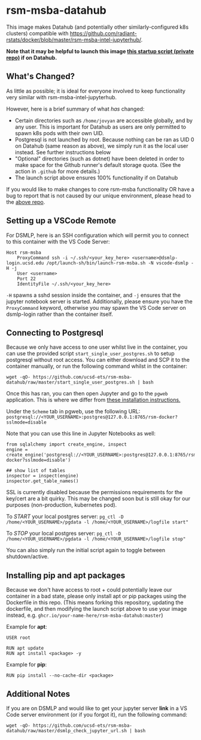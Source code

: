# rsm-msba-datahub
This image makes Datahub (and potentially other similarly-configured k8s clusters) compatible with https://github.com/radiant-rstats/docker/blob/master/rsm-msba-intel-jupyterhub/.

**Note that it may be helpful to launch this image [this startup script (private repo)](https://github.com/ucsd-ets/launch-sh/blob/main/bin/launch-rsm-msba.sh) if on Datahub.**

## What's Changed?
As little as possible; it is ideal for everyone involved to keep functionality very similar with rsm-msba-intel-jupyterhub.

However, here is a brief summary of what *has* changed:
- Certain directories such as `/home/jovyan` are accessible globally, and by any user. This is important for Datahub as users are only permitted to spawn k8s pods with their own UID.
- Postgresql is not launched by root. Because nothing can be ran as UID 0 on Datahub (same reason as above), we simply run it as the local user instead. See further instructions below
- "Optional" directories (such as dotnet) have been deleted in order to make space for the Github runner's default storage quota. (See the action in ```.github``` for more details.)
- The launch script above ensures 100% functionality if on Datahub

If you would like to make changes to core rsm-msba functionality OR have a bug to report that is not caused by our unique environment, please head to the [above repo](https://github.com/radiant-rstats/docker/blob/master/rsm-msba-intel-jupyterhub/).

## Setting up a VSCode Remote
For DSMLP, here is an SSH configuration which will permit you to connect to this container with the VS Code Server:
```
Host rsm-msba
    ProxyCommand ssh -i ~/.ssh/<your_key_here> <username>@dsmlp-login.ucsd.edu /opt/launch-sh/bin/launch-rsm-msba.sh -N vscode-dsmlp -H -j
    User <username>
    Port 22
    IdentityFile ~/.ssh/<your_key_here>
```

```-H``` spawns a sshd session inside the container, and ```-j``` ensures that the jupyter notebook server is started. 
Additionally, please ensure you have the ```ProxyCommand``` keyword, otherwise you may spawn the VS Code server on dsmlp-login rather than the container itself.

## Connecting to Postgresql
Because we only have access to one user whilst live in the container, you can use the provided script `start_single_user_postgres.sh` to setup postgresql without root access.
You can either download and SCP it to the container manually, or run the following command whilst in the container:

`wget -qO- https://github.com/ucsd-ets/rsm-msba-datahub/raw/master/start_single_user_postgres.sh | bash`

Once this has ran, you can then open Jupyter and go to the `pgweb` application. 
This is where we differ from [these installation instructions.](https://github.com/radiant-rstats/docker/blob/master/install/rsm-msba-linux.md#connecting-to-postgresql)

Under the `Scheme` tab in pgweb, use the following URL:
`postgresql://<YOUR_USERNAME>:postgres@127.0.0.1:8765/rsm-docker?sslmode=disable`

Note that you can use this line in Jupyter Notebooks as well:
```
from sqlalchemy import create_engine, inspect
engine = create_engine('postgresql://<YOUR_USERNAME>:postgres@127.0.0.1:8765/rsm-docker?sslmode=disable')

## show list of tables
inspector = inspect(engine)
inspector.get_table_names()
```

SSL is currently disabled because the permissions requirements for the key/cert are a bit quirky.
This may be changed soon but is still okay for our purposes (non-production, kubernetes pod).

To _START_ your local postgres server: `pg_ctl -D /home/<YOUR_USERNAME>/pgdata -l /home/<YOUR_USERNAME>/logfile start"`

To _STOP_ your local postgres server: `pg_ctl -D /home/<YOUR_USERNAME>/pgdata -l /home/<YOUR_USERNAME>/logfile stop"`

You can also simply run the initial script again to toggle between shutdown/active.

## Installing pip and apt packages
Because we don't have access to root + could potentially leave our container in a bad state, please only install apt or pip packages using the Dockerfile in this repo.
(This means forking this repository, updating the dockerfile, and then modifying the launch script above to use your image instead, e.g. `ghcr.io/your-name-here/rsm-msba-datahub:master`)

Example for **apt**: 

```
USER root

RUN apt update
RUN apt install <package> -y
```

Example for **pip**:

```
RUN pip install --no-cache-dir <package>
```

## Additional Notes
If you are on DSMLP and would like to get your jupyter server **link** in a VS Code server environment (or if you forgot it), run the following command:

`wget -qO- https://github.com/ucsd-ets/rsm-msba-datahub/raw/master/dsmlp_check_jupyter_url.sh | bash`
